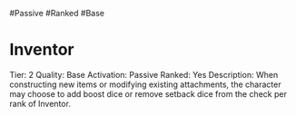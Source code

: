 #Passive 
#Ranked 
#Base 

# Inventor
Tier: 2
Quality: Base
Activation: Passive
Ranked: Yes
Description: When constructing new items or modifying existing attachments, the character may choose to add boost dice or remove setback dice from the check per rank of Inventor.